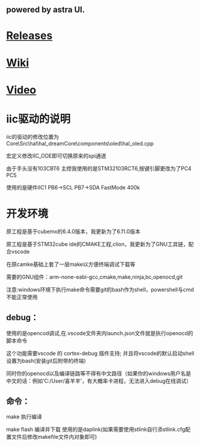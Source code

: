 ## powered by astra UI.

# [Releases](https://github.com/dcfsswindy/oled-ui-astra/releases)

# [Wiki](https://github.com/dcfsswindy/oled-ui-astra/wiki)

# [Video](https://www.bilibili.com/video/BV16x421S7qc)



# iic驱动的说明

iic的驱动的修改位置为Core\Src\hal\hal_dreamCore\components\oled\hal_oled.cpp

宏定义修改IIC_ODE即可切换原来的spi通道

由于手头没有103CBT6 主控我使用的是STM32103RCT6,按键引脚更改为了PC4 PC5

使用的是硬件IIC1 PB6->SCL  PB7->SDA FastMode 400k

# 开发环境

原工程是基于cubemx的6.4.0版本，我更新为了6.11.0版本

原工程是基于STM32cube ide的CMAKE工程,clion，我更新为了GNU工具链，配合vscode

在原camke基础上套了一层make以方便终端调试下载等

需要的GNU组件：arm-none-eabi-gcc,cmake,make,ninja,bc,openocd,git

注意:windows环境下执行make命令需要git的bash作为shell，powershell与cmd不能正常使用

## debug：

使用的是opencod调试,在.vscode文件夹内launch.json文件就是执行openocd的脚本命令

这个功能需要vscode 的 cortex-debug 插件支持; 并且将vscode的默认启动shell设置为bash(安装git后附带的终端)

同时你的openocd以及编译链路等不得有中文路径（如果你的windows用户名是中文的话：例如‘C:/User/喜羊羊’，有大概率卡进程，无法进入debug在线调试）

## 命令：

make  执行编译

make flash 编译并下载 使用的是daplink(如果需要使用stlink自行添stlink.cfg配置文件后修改makefile文件内对象即可)

